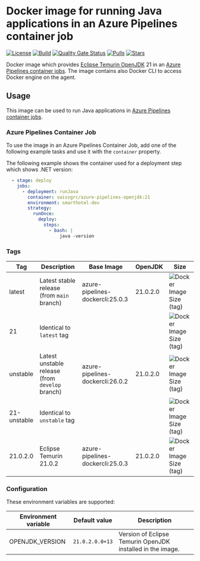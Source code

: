 # Docker image for running Java applications in an Azure Pipelines container job

<!-- markdownlint-disable MD013 -->
[![License](https://img.shields.io/badge/license-MIT-blue.svg?style=flat-square)](https://github.com/swissgrc/docker-azure-pipelines-openjdk-21/blob/main/LICENSE) [![Build](https://img.shields.io/github/actions/workflow/status/swissgrc/docker-azure-pipelines-openjdk-21/publish.yml?branch=develop&style=flat-square)](https://github.com/swissgrc/docker-azure-pipelines-openjdk-21/actions/workflows/publish.yml) [![Quality Gate Status](https://sonarcloud.io/api/project_badges/measure?project=swissgrc_docker-azure-pipelines-openjdk-21&metric=alert_status)](https://sonarcloud.io/summary/new_code?id=swissgrc_docker-azure-pipelines-openjdk-21) [![Pulls](https://img.shields.io/docker/pulls/swissgrc/azure-pipelines-openjdk.svg?style=flat-square)](https://hub.docker.com/r/swissgrc/azure-pipelines-openjdk) [![Stars](https://img.shields.io/docker/stars/swissgrc/azure-pipelines-openjdk.svg?style=flat-square)](https://hub.docker.com/r/swissgrc/azure-pipelines-openjdk)
<!-- markdownlint-restore -->

Docker image which provides [Eclipse Temurin OpenJDK] 21 in an [Azure Pipelines container jobs].
The image contains also Docker CLI to access Docker engine on the agent.

## Usage

This image can be used to run Java applications in [Azure Pipelines container jobs].

### Azure Pipelines Container Job

To use the image in an Azure Pipelines Container Job, add one of the following example tasks and use it with the `container` property.

The following example shows the container used for a deployment step which shows .NET version:

```yaml
  - stage: deploy
    jobs:
      - deployment: runJava
        container: swissgrc/azure-pipelines-openjdk:21
        environment: smarthotel-dev
        strategy:
          runOnce:
            deploy:
              steps:
                - bash: |
                    java -version
```

### Tags

| Tag         | Description                                                                                   | Base Image                       | OpenJDK   | Size                                                                                                                                |
|-------------|-----------------------------------------------------------------------------------------------|----------------------------------|-----------|-------------------------------------------------------------------------------------------------------------------------------------|
| latest      | Latest stable release (from `main` branch)                                                    | azure-pipelines-dockercli:25.0.3 | 21.0.2.0  | ![Docker Image Size (tag)](https://img.shields.io/docker/image-size/swissgrc/azure-pipelines-openjdk/latest?style=flat-square)      |
| 21          | Identical to `latest` tag                                                                     |                                  |           | ![Docker Image Size (tag)](https://img.shields.io/docker/image-size/swissgrc/azure-pipelines-openjdk/21?style=flat-square)          |
| unstable    | Latest unstable release (from `develop` branch)                                               | azure-pipelines-dockercli:26.0.2 | 21.0.2.0  | ![Docker Image Size (tag)](https://img.shields.io/docker/image-size/swissgrc/azure-pipelines-openjdk/unstable?style=flat-square)    |
| 21-unstable | Identical to `unstable` tag                                                                   |                                  |           | ![Docker Image Size (tag)](https://img.shields.io/docker/image-size/swissgrc/azure-pipelines-openjdk/21-unstable?style=flat-square) |
| 21.0.2.0    | Eclipse Temurin 21.0.2                                                                        | azure-pipelines-dockercli:25.0.3 | 21.0.2.0  | ![Docker Image Size (tag)](https://img.shields.io/docker/image-size/swissgrc/azure-pipelines-openjdk/21.0.2.0?style=flat-square)    |

### Configuration

These environment variables are supported:

| Environment variable   | Default value        | Description                                                      |
|------------------------|----------------------|------------------------------------------------------------------|
| OPENJDK_VERSION        | `21.0.2.0.0+13`      | Version of Eclipse Temurin OpenJDK installed in the image.       |

[Eclipse Temurin OpenJDK]: https://adoptium.net/temurin/
[Azure Pipelines container jobs]: https://docs.microsoft.com/en-us/azure/devops/pipelines/process/container-phases
